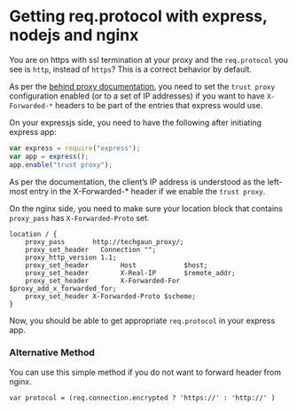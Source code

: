 # Getting req.protocol with express, nodejs and nginx

You are on https with ssl termination at your proxy and the `req.protocol` you see is `http`, instead of `https`? This is a correct behavior by default.

As per the [behind proxy documentation](http://expressjs.com/en/guide/behind-proxies.html), you need to set the `trust proxy` configuration enabled (or to a set of IP addresses) if you want to have `X-Forwarded-*` headers to be part of the entries that express would use.

On your expressjs side, you need to have the following after initiating express app:
```javascript
var express = require("express");
var app = express();
app.enable("trust proxy");
```

As per the documentation, the client’s IP address is understood as the left-most entry in the X-Forwarded-* header if we enable the `trust proxy`.

On the nginx side, you need to make sure your location block that contains `proxy_pass` has `X-Forwarded-Proto` set.

```
location / {
    proxy_pass       http://techgaun_proxy/;
    proxy_set_header   Connection "";
    proxy_http_version 1.1;
    proxy_set_header        Host            $host;
    proxy_set_header        X-Real-IP       $remote_addr;
    proxy_set_header        X-Forwarded-For $proxy_add_x_forwarded_for;
    proxy_set_header X-Forwarded-Proto $scheme;
}
```

Now, you should be able to get appropriate `req.protocol` in your express app.

### Alternative Method
You can use this simple method if you do not want to forward header from nginx.
```
var protocol = (req.connection.encrypted ? 'https://' : 'http://' )
```
